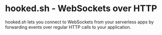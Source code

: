 # hooked.sh - WebSockets over HTTP

hooked.sh lets you connect to WebSockets from your serverless apps by forwarding events over regular HTTP calls to your application.